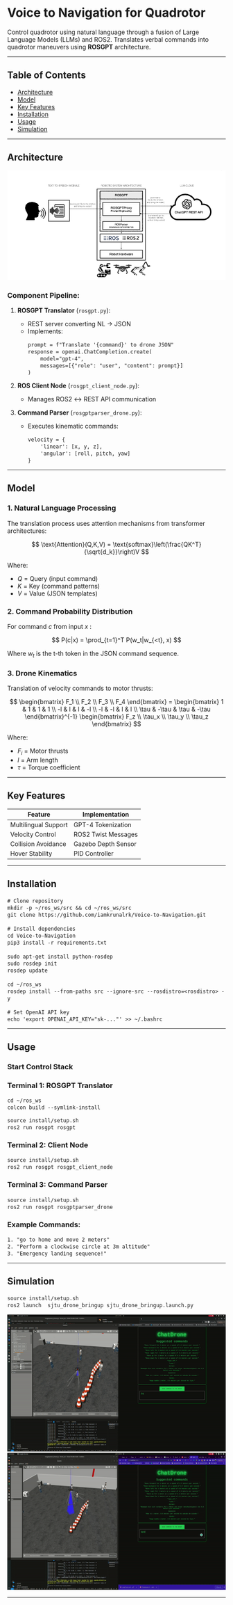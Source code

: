 # Voice to Navigation for Quadrotor

Control quadrotor using natural language through a fusion of Large Language Models (LLMs) and ROS2. Translates verbal commands into quadrotor maneuvers using **ROSGPT** architecture.

---

## Table of Contents
- [Architecture](#core-architecture)
- [Model](#model)
- [Key Features](#key-features)
- [Installation](#installation)
- [Usage](#usage)
- [Simulation](#simulation)


---

## Architecture

![Architecture](imgs/rosgpt_architecture.png)


### Component Pipeline:
1. **ROSGPT Translator** (`rosgpt.py`):
   - REST server converting NL → JSON
   - Implements:
     ```
     prompt = f"Translate '{command}' to drone JSON"
     response = openai.ChatCompletion.create(
         model="gpt-4",
         messages=[{"role": "user", "content": prompt}]
     )
     ```

2. **ROS Client Node** (`rosgpt_client_node.py`):
   - Manages ROS2 ↔ REST API communication

3. **Command Parser** (`rosgptparser_drone.py`):
   - Executes kinematic commands:
     ```
     velocity = {
         'linear': [x, y, z],
         'angular': [roll, pitch, yaw]
     }
     ```

---

## Model

### 1. Natural Language Processing
The translation process uses attention mechanisms from transformer architectures:

$$
\text{Attention}(Q,K,V) = \text{softmax}\left(\frac{QK^T}{\sqrt{d_k}}\right)V
$$

Where:
- $Q$ = Query (input command)
- $K$ = Key (command patterns)
- $V$ = Value (JSON templates)

### 2. Command Probability Distribution
For command $c$ from input $x$ :

$$
P(c|x) = \prod_{t=1}^T P(w_t|w_{<t}, x)
$$

Where $w_t$ is the t-th token in the JSON command sequence.

### 3. Drone Kinematics
Translation of velocity commands to motor thrusts:

$$
\begin{bmatrix}
F_1 \\ F_2 \\ F_3 \\ F_4
\end{bmatrix} =
\begin{bmatrix}
1 & 1 & 1 & 1 \\
-l & l & l & -l \\
-l & -l & l & l \\
\tau & -\tau & \tau & -\tau
\end{bmatrix}^{-1}
\begin{bmatrix}
F_z \\ \tau_x \\ \tau_y \\ \tau_z
\end{bmatrix}
$$

Where:
- $F_i$ = Motor thrusts
- $l$ = Arm length
- $\tau$ = Torque coefficient

---

## Key Features

| **Feature** | **Implementation** |
|-------------|--------------------|
| Multilingual Support | GPT-4 Tokenization | 
| Velocity Control | ROS2 Twist Messages |
| Collision Avoidance | Gazebo Depth Sensor |
| Hover Stability | PID Controller |

---

## Installation

```
# Clone repository
mkdir -p ~/ros_ws/src && cd ~/ros_ws/src
git clone https://github.com/iamkrunalrk/Voice-to-Navigation.git

# Install dependencies
cd Voice-to-Navigation
pip3 install -r requirements.txt

sudo apt-get install python-rosdep
sudo rosdep init
rosdep update

cd ~/ros_ws
rosdep install --from-paths src --ignore-src --rosdistro=<rosdistro> -y

# Set OpenAI API key
echo 'export OPENAI_API_KEY="sk-..."' >> ~/.bashrc
```

---

## Usage

### Start Control Stack


### Terminal 1: ROSGPT Translator
```
cd ~/ros_ws
colcon build --symlink-install
```

```
source install/setup.sh
ros2 run rosgpt rosgpt
```

### Terminal 2: Client Node
```
source install/setup.sh
ros2 run rosgpt rosgpt_client_node 
```

### Terminal 3: Command Parser
```
source install/setup.sh
ros2 run rosgpt rosgptparser_drone
```


### Example Commands:
```
1. "go to home and move 2 meters"
2. "Perform a clockwise circle at 3m altitude"
3. "Emergency landing sequence!"
```

---

## Simulation
```
source install/setup.sh
ros2 launch  sjtu_drone_bringup sjtu_drone_bringup.launch.py
```
![Gazebo Simulation](imgs/demo1.gif)
![Gazebo Simulation](imgs/demo2.gif)


---
